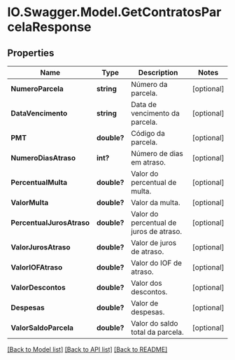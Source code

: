 # IO.Swagger.Model.GetContratosParcelaResponse
## Properties

Name | Type | Description | Notes
------------ | ------------- | ------------- | -------------
**NumeroParcela** | **string** | Número da parcela. | [optional] 
**DataVencimento** | **string** | Data de vencimento da parcela. | [optional] 
**PMT** | **double?** | Código da parcela. | [optional] 
**NumeroDiasAtraso** | **int?** | Número de dias em atraso. | [optional] 
**PercentualMulta** | **double?** | Valor do percentual de multa. | [optional] 
**ValorMulta** | **double?** | Valor da multa. | [optional] 
**PercentualJurosAtraso** | **double?** | Valor do percentual de juros de atraso. | [optional] 
**ValorJurosAtraso** | **double?** | Valor de juros de atraso. | [optional] 
**ValorIOFAtraso** | **double?** | Valor do IOF de atraso. | [optional] 
**ValorDescontos** | **double?** | Valor dos descontos. | [optional] 
**Despesas** | **double?** | Valor de despesas. | [optional] 
**ValorSaldoParcela** | **double?** | Valor do saldo total da parcela. | [optional] 

[[Back to Model list]](../README.md#documentation-for-models) [[Back to API list]](../README.md#documentation-for-api-endpoints) [[Back to README]](../README.md)

